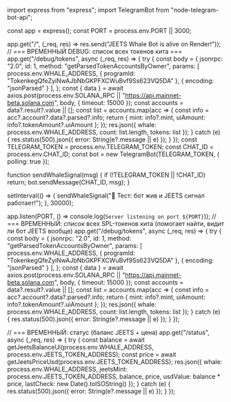 import express from "express";
import TelegramBot from "node-telegram-bot-api";

const app = express();
const PORT = process.env.PORT || 3000;

app.get("/", (_req, res) => res.send("JEETS Whale Bot is alive on Render!"));
// === ВРЕМЕННЫЙ DEBUG: список всех токенов кита ===
app.get("/debug/tokens", async (_req, res) => {
  try {
    const body = {
      jsonrpc: "2.0",
      id: 1,
      method: "getParsedTokenAccountsByOwner",
      params: [
        process.env.WHALE_ADDRESS,
        { programId: "TokenkegQfeZyiNwAJbNbGKPFXCWuBvf9Ss623VQ5DA" },
        { encoding: "jsonParsed" }
      ],
    };
    const { data } = await axios.post(process.env.SOLANA_RPC || "https://api.mainnet-beta.solana.com", body, { timeout: 15000 });
    const accounts = data?.result?.value || [];
    const list = accounts.map(acc => {
      const info = acc?.account?.data?.parsed?.info;
      return {
        mint: info?.mint,
        uiAmount: info?.tokenAmount?.uiAmount
      };
    });
    res.json({ whale: process.env.WHALE_ADDRESS, count: list.length, tokens: list });
  } catch (e) {
    res.status(500).json({ error: String(e?.message || e) });
  }
});
const TELEGRAM_TOKEN = process.env.TELEGRAM_TOKEN;
const CHAT_ID = process.env.CHAT_ID;
const bot = new TelegramBot(TELEGRAM_TOKEN, { polling: true });

function sendWhaleSignal(msg) {
  if (!TELEGRAM_TOKEN || !CHAT_ID) return;
  bot.sendMessage(CHAT_ID, msg);
}

setInterval(() => {
  sendWhaleSignal("🐋 Тест: бот жив и JEETS сигнал работает!");
}, 30000);

app.listen(PORT, () => console.log(`Server listening on port ${PORT}`));
// === ВРЕМЕННЫЙ: список всех SPL-токенов кита (помогает найти, видит ли бот JEETS вообще)
app.get("/debug/tokens", async (_req, res) => {
  try {
    const body = {
      jsonrpc: "2.0",
      id: 1,
      method: "getParsedTokenAccountsByOwner",
      params: [
        process.env.WHALE_ADDRESS,
        { programId: "TokenkegQfeZyiNwAJbNbGKPFXCWuBvf9Ss623VQ5DA" },
        { encoding: "jsonParsed" }
      ],
    };
    const { data } = await axios.post(process.env.SOLANA_RPC || "https://api.mainnet-beta.solana.com", body, { timeout: 15000 });
    const accounts = data?.result?.value || [];
    const list = accounts.map(acc => {
      const info = acc?.account?.data?.parsed?.info;
      return {
        mint: info?.mint,
        uiAmount: info?.tokenAmount?.uiAmount
      };
    });
    res.json({ whale: process.env.WHALE_ADDRESS, count: list.length, tokens: list });
  } catch (e) {
    res.status(500).json({ error: String(e?.message || e) });
  }
});

// === ВРЕМЕННЫЙ: статус (баланс JEETS + цена)
app.get("/status", async (_req, res) => {
  try {
    const balance = await getJeetsBalanceUi(process.env.WHALE_ADDRESS, process.env.JEETS_TOKEN_ADDRESS);
    const price = await getJeetsPriceUsd(process.env.JEETS_TOKEN_ADDRESS);
    res.json({
      whale: process.env.WHALE_ADDRESS,
      jeetsMint: process.env.JEETS_TOKEN_ADDRESS,
      balance,
      price,
      usdValue: balance * price,
      lastCheck: new Date().toISOString()
    });
  } catch (e) {
    res.status(500).json({ error: String(e?.message || e) });
  }
});
